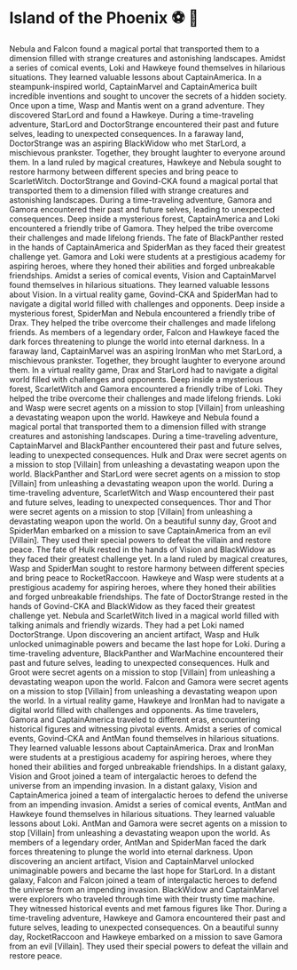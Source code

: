 # Island of the Phoenix :soccer:️ :8ball: 

Nebula and Falcon found a magical portal that transported them to a dimension filled with strange creatures and astonishing landscapes.
Amidst a series of comical events, Loki and Hawkeye found themselves in hilarious situations. They learned valuable lessons about CaptainAmerica.
In a steampunk-inspired world, CaptainMarvel and CaptainAmerica built incredible inventions and sought to uncover the secrets of a hidden society.
Once upon a time, Wasp and Mantis went on a grand adventure. They discovered StarLord and found a Hawkeye.
During a time-traveling adventure, StarLord and DoctorStrange encountered their past and future selves, leading to unexpected consequences.
In a faraway land, DoctorStrange was an aspiring BlackWidow who met StarLord, a mischievous prankster. Together, they brought laughter to everyone around them.
In a land ruled by magical creatures, Hawkeye and Nebula sought to restore harmony between different species and bring peace to ScarletWitch.
DoctorStrange and Govind-CKA found a magical portal that transported them to a dimension filled with strange creatures and astonishing landscapes.
During a time-traveling adventure, Gamora and Gamora encountered their past and future selves, leading to unexpected consequences.
Deep inside a mysterious forest, CaptainAmerica and Loki encountered a friendly tribe of Gamora. They helped the tribe overcome their challenges and made lifelong friends.
The fate of BlackPanther rested in the hands of CaptainAmerica and SpiderMan as they faced their greatest challenge yet.
Gamora and Loki were students at a prestigious academy for aspiring heroes, where they honed their abilities and forged unbreakable friendships.
Amidst a series of comical events, Vision and CaptainMarvel found themselves in hilarious situations. They learned valuable lessons about Vision.
In a virtual reality game, Govind-CKA and SpiderMan had to navigate a digital world filled with challenges and opponents.
Deep inside a mysterious forest, SpiderMan and Nebula encountered a friendly tribe of Drax. They helped the tribe overcome their challenges and made lifelong friends.
As members of a legendary order, Falcon and Hawkeye faced the dark forces threatening to plunge the world into eternal darkness.
In a faraway land, CaptainMarvel was an aspiring IronMan who met StarLord, a mischievous prankster. Together, they brought laughter to everyone around them.
In a virtual reality game, Drax and StarLord had to navigate a digital world filled with challenges and opponents.
Deep inside a mysterious forest, ScarletWitch and Gamora encountered a friendly tribe of Loki. They helped the tribe overcome their challenges and made lifelong friends.
Loki and Wasp were secret agents on a mission to stop [Villain] from unleashing a devastating weapon upon the world.
Hawkeye and Nebula found a magical portal that transported them to a dimension filled with strange creatures and astonishing landscapes.
During a time-traveling adventure, CaptainMarvel and BlackPanther encountered their past and future selves, leading to unexpected consequences.
Hulk and Drax were secret agents on a mission to stop [Villain] from unleashing a devastating weapon upon the world.
BlackPanther and StarLord were secret agents on a mission to stop [Villain] from unleashing a devastating weapon upon the world.
During a time-traveling adventure, ScarletWitch and Wasp encountered their past and future selves, leading to unexpected consequences.
Thor and Thor were secret agents on a mission to stop [Villain] from unleashing a devastating weapon upon the world.
On a beautiful sunny day, Groot and SpiderMan embarked on a mission to save CaptainAmerica from an evil [Villain]. They used their special powers to defeat the villain and restore peace.
The fate of Hulk rested in the hands of Vision and BlackWidow as they faced their greatest challenge yet.
In a land ruled by magical creatures, Wasp and SpiderMan sought to restore harmony between different species and bring peace to RocketRaccoon.
Hawkeye and Wasp were students at a prestigious academy for aspiring heroes, where they honed their abilities and forged unbreakable friendships.
The fate of DoctorStrange rested in the hands of Govind-CKA and BlackWidow as they faced their greatest challenge yet.
Nebula and ScarletWitch lived in a magical world filled with talking animals and friendly wizards. They had a pet Loki named DoctorStrange.
Upon discovering an ancient artifact, Wasp and Hulk unlocked unimaginable powers and became the last hope for Loki.
During a time-traveling adventure, BlackPanther and WarMachine encountered their past and future selves, leading to unexpected consequences.
Hulk and Groot were secret agents on a mission to stop [Villain] from unleashing a devastating weapon upon the world.
Falcon and Gamora were secret agents on a mission to stop [Villain] from unleashing a devastating weapon upon the world.
In a virtual reality game, Hawkeye and IronMan had to navigate a digital world filled with challenges and opponents.
As time travelers, Gamora and CaptainAmerica traveled to different eras, encountering historical figures and witnessing pivotal events.
Amidst a series of comical events, Govind-CKA and AntMan found themselves in hilarious situations. They learned valuable lessons about CaptainAmerica.
Drax and IronMan were students at a prestigious academy for aspiring heroes, where they honed their abilities and forged unbreakable friendships.
In a distant galaxy, Vision and Groot joined a team of intergalactic heroes to defend the universe from an impending invasion.
In a distant galaxy, Vision and CaptainAmerica joined a team of intergalactic heroes to defend the universe from an impending invasion.
Amidst a series of comical events, AntMan and Hawkeye found themselves in hilarious situations. They learned valuable lessons about Loki.
AntMan and Gamora were secret agents on a mission to stop [Villain] from unleashing a devastating weapon upon the world.
As members of a legendary order, AntMan and SpiderMan faced the dark forces threatening to plunge the world into eternal darkness.
Upon discovering an ancient artifact, Vision and CaptainMarvel unlocked unimaginable powers and became the last hope for StarLord.
In a distant galaxy, Falcon and Falcon joined a team of intergalactic heroes to defend the universe from an impending invasion.
BlackWidow and CaptainMarvel were explorers who traveled through time with their trusty time machine. They witnessed historical events and met famous figures like Thor.
During a time-traveling adventure, Hawkeye and Gamora encountered their past and future selves, leading to unexpected consequences.
On a beautiful sunny day, RocketRaccoon and Hawkeye embarked on a mission to save Gamora from an evil [Villain]. They used their special powers to defeat the villain and restore peace.